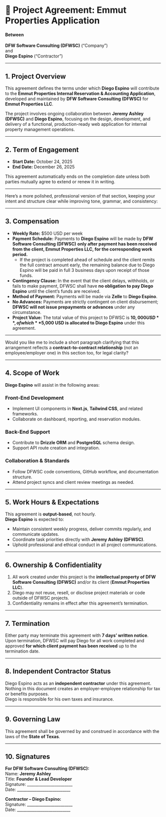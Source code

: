 # 🧾 Project Agreement: Emmut Properties Application

#### Between  
**DFW Software Consulting (DFWSC)** (“Company”)  
and  
**Diego Espino** (“Contractor”)

---

## 1. Project Overview

This agreement defines the terms under which **Diego Espino** will contribute to the **Emmut Properties Internal Reservation & Accounting Application**, developed and maintained by **DFW Software Consulting (DFWSC)** for **Emmut Properties LLC**.

The project involves ongoing collaboration between **Jeremy Ashley (DFWSC)** and **Diego Espino**, focusing on the design, development, and delivery of a functional, production-ready web application for internal property management operations.

---

## 2. Term of Engagement

- **Start Date:** October 24, 2025  
- **End Date:** December 26, 2025  

This agreement automatically ends on the completion date unless both parties mutually agree to extend or renew it in writing.

---

Here’s a more polished, professional version of that section, keeping your intent and structure clear while improving tone, grammar, and consistency:

---

## **3. Compensation**

* **Weekly Rate:** $500 USD per week
* **Payment Schedule:** Payments to **Diego Espino** will be made by **DFW Software Consulting (DFWSC)** **only after payment has been received from the client, Emmut Properties LLC, for the corresponding work period.**
  * If the project is completed ahead of schedule and the client remits the full contract amount early, the remaining balance due to Diego Espino will be paid in full 3 business days upon receipt of those funds.
* **Contingency Clause:** In the event that the client delays, withholds, or fails to make payment, DFWSC shall have **no obligation to pay Diego Espino** until the client’s funds are received.
* **Method of Payment:** Payments will be made via **Zelle** to **Diego Espino**.
* **No Advances:** Payments are strictly contingent on client disbursement; **DFWSC will not issue prepayments or advances** under any circumstance.
* **Project Value:** The total value of this project to DFWSC is **$10,000 USD**, of which **$5,000 USD is allocated to Diego Espino** under this agreement.

---

Would you like me to include a short paragraph clarifying that this arrangement reflects a **contract-to-contract relationship** (not an employee/employer one) in this section too, for legal clarity?

---

## 4. Scope of Work

**Diego Espino** will assist in the following areas:

### Front-End Development
- Implement UI components in **Next.js**, **Tailwind CSS**, and related frameworks.  
- Collaborate on dashboard, reporting, and reservation modules.

### Back-End Support
- Contribute to **Drizzle ORM** and **PostgreSQL** schema design.  
- Support API route creation and integration.

### Collaboration & Standards
- Follow DFWSC code conventions, GitHub workflow, and documentation structure.  
- Attend project syncs and client review meetings as needed.

---

## 5. Work Hours & Expectations

This agreement is **output-based**, not hourly.  
**Diego Espino** is expected to:

- Maintain consistent weekly progress, deliver commits regularly, and communicate updates.  
- Coordinate task priorities directly with **Jeremy Ashley (DFWSC)**.  
- Uphold professional and ethical conduct in all project communications.

---

## 6. Ownership & Confidentiality

1. All work created under this project is the **intellectual property of DFW Software Consulting (DFWSC)** and/or its client (**Emmut Properties LLC**).  
2. Diego may not reuse, resell, or disclose project materials or code outside of DFWSC projects.  
3. Confidentiality remains in effect after this agreement’s termination.

---

## 7. Termination

Either party may terminate this agreement with **7 days’ written notice**.  
Upon termination, DFWSC will pay Diego for all work completed and approved **for which client payment has been received** up to the termination date.

---

## 8. Independent Contractor Status

Diego Espino acts as an **independent contractor** under this agreement.  
Nothing in this document creates an employer-employee relationship for tax or benefits purposes.  
Diego is responsible for his own taxes and insurance.

---

## 9. Governing Law

This agreement shall be governed by and construed in accordance with the laws of the **State of Texas**.

---

## 10. Signatures

**For DFW Software Consulting (DFWSC):**  
Name: **Jeremy Ashley**  
Title: **Founder & Lead Developer**  
Signature: _______________________  
Date: ___________________________  

**Contractor – Diego Espino:**  
Signature: _______________________  
Date: ___________________________  
